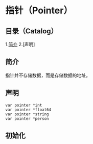 # 指针（Pointer）
## 目录（Catalog）
1.[简介](https://github.com/EvenBoom/GO-MYGO/blob/master/struct/README.md#%E5%A3%B0%E6%98%8Edeclaration)
2.[声明]
## 简介
指针并不存储数据，而是存储数据的地址。
## 声明
```
var pointer *int
var pointer *float64
var pointer *string
var pointer *person
```
## 初始化
##
